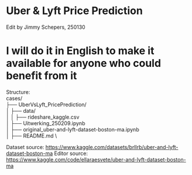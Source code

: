 # Uber & Lyft Price Prediction

Edit by Jimmy Schepers, 250130

# I will do it in English to make it available for anyone who could benefit from it


Structure:\
cases/ \
├── UberVsLyft_PricePrediction/ \
│ ├── data/ \
│ │ ├──  rideshare_kaggle.csv \
│ ├── Uitwerking_250209.ipynb \
│ ├── original_uber-and-lyft-dataset-boston-ma.ipynb \
│ ├── README.md \


Dataset source: https://www.kaggle.com/datasets/brllrb/uber-and-lyft-dataset-boston-ma
Editor source: https://www.kaggle.com/code/ellaraesvete/uber-and-lyft-dataset-boston-ma




